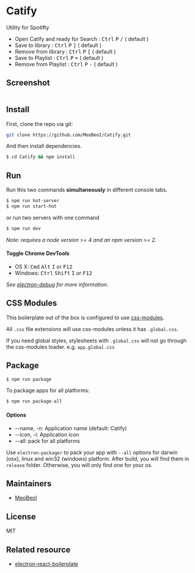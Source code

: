 # Catify
Utility for Spotifty
- Open Catify and ready for Search  : <kbd>Ctrl</kbd> <kbd>P</kbd> <kbd>/</kbd> ( default )
- Save to library  : <kbd>Ctrl</kbd> <kbd>P</kbd> <kbd>]</kbd> ( default )
- Remove from library  : <kbd>Ctrl</kbd> <kbd>P</kbd> <kbd>[</kbd> ( default )
- Save to Playlist : <kbd>Ctrl</kbd> <kbd>P</kbd> <kbd>=</kbd> ( default )
- Remove from Playlist : <kbd>Ctrl</kbd> <kbd>P</kbd> <kbd>-</kbd> ( default )

## Screenshot

![]()

## Install

First, clone the repo via git:

```bash
git clone https://github.com/MeoBeoI/Catify.git
```

And then install dependencies.

```bash
$ cd Catify && npm install
```


## Run

Run this two commands __simultaneously__ in different console tabs.

```bash
$ npm run hot-server
$ npm run start-hot
```

or run two servers with one command

```bash
$ npm run dev
```

*Note: requires a node version >= 4 and an npm version >= 2.*

#### Toggle Chrome DevTools

- OS X: <kbd>Cmd</kbd> <kbd>Alt</kbd> <kbd>I</kbd> or <kbd>F12</kbd>
- Windows: <kbd>Ctrl</kbd> <kbd>Shift</kbd> <kbd>I</kbd> or <kbd>F12</kbd>

*See [electron-debug](https://github.com/sindresorhus/electron-debug) for more information.*


## CSS Modules

This boilerplate out of the box is configured to use [css-modules](https://github.com/css-modules/css-modules).

All `.css` file extensions will use css-modules unless it has `.global.css`.

If you need global styles, stylesheets with `.global.css` will not go through the
css-modules loader. e.g. `app.global.css`


## Package

```bash
$ npm run package
```

To package apps for all platforms:

```bash
$ npm run package-all
```

#### Options

- --name, -n: Application name (default: Catify)
- --icon, -i: Application icon
- --all: pack for all platforms

Use `electron-packager` to pack your app with `--all` options for darwin (osx), linux and win32 (windows) platform. After build, you will find them in `release` folder. Otherwise, you will only find one for your os.

## Maintainers

- [MeoBeoI](https://github.com/meobeoi)

## License
MIT 

## Related resource
- [electron-react-boilerplate](https://github.com/chentsulin/electron-react-boilerplate)

